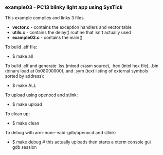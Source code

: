 
### example03 - PC13 blinky light app using SysTick

This example compiles and links 3 files 

  * **vector.c** - contains the exception handlers and vector table
  * **utils.c** - contains the delay() routine that isn't actually used
  * **example03.c** - contains the main() 

To build .elf file:

  *  $ make all

To build .elf and generate .lss (mixed c/asm source), .hex (intel hex file), .bin (binary load at 0x08000000), and .sym (text listing of external symbols sorted by address):

 * $ make ALL

To upload using openocd and stlink:

  * $ make upload

To clean up:

 * $ make clean

To debug with arm-none-eabi-gdb/openocd and stlink:

 * $ make debug # this actually uploads then starts a xterm console gui gdb session
